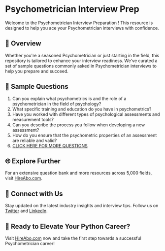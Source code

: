 # Psychometrician Interview Prep

Welcome to the Psychometrician Interview Preparation ! This resource is designed to help you ace your Psychometrician interviews with confidence.

## 🚀 Overview

Whether you're a seasoned Psychometrician or just starting in the field, this repository is tailored to enhance your interview readiness. We've curated a set of sample questions commonly asked in Psychometrician interviews to help you prepare and succeed.

## 📝 Sample Questions

1. Can you explain what psychometrics is and the role of a psychometrician in the field of psychology?
2. What specific training and education do you have in psychometrics?
3. Have you worked with different types of psychological assessments and measurement tools?
4. Can you describe the process you follow when developing a new assessment?
5. How do you ensure that the psychometric properties of an assessment are reliable and valid?
6. [CLICK HERE FOR MORE QUESTIONS](https://hireabo.com/job/7_0_32/Psychometrician)

## 🌐 Explore Further

For an extensive question bank and more resources across 5,000 fields, visit [HireAbo.com](https://www.hireabo.com).

## 📱 Connect with Us

Stay updated on the latest industry insights and interview tips. Follow us on [Twitter](https://twitter.com/hireabo) and [LinkedIn](https://www.linkedin.com/in/hire-abo-3609972a8/).

## 🚀 Ready to Elevate Your Python Career?

Visit [HireAbo.com](https://www.hireabo.com) now and take the first step towards a successful Psychometrician career!